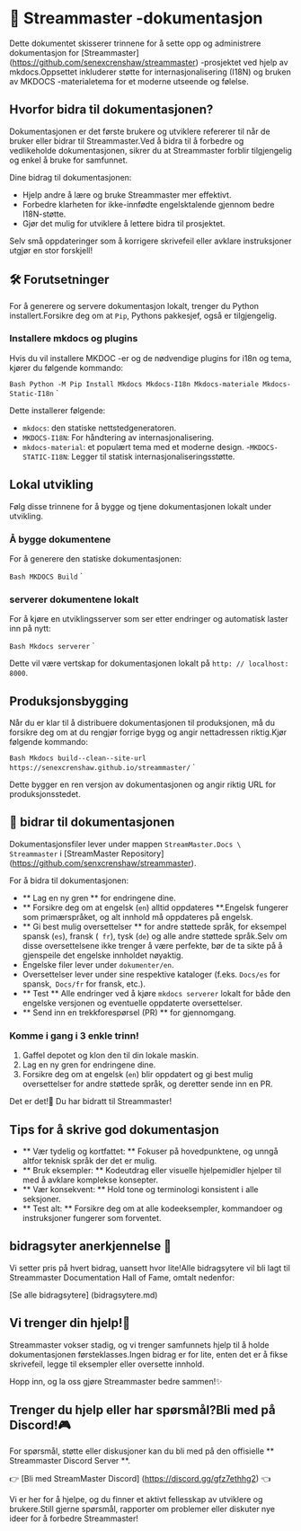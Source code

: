 # 📘 Streammaster -dokumentasjon

Dette dokumentet skisserer trinnene for å sette opp og administrere dokumentasjon for [Streammaster] (https://github.com/senexcrenshaw/streammaster) -prosjektet ved hjelp av mkdocs.Oppsettet inkluderer støtte for internasjonalisering (I18N) og bruken av MKDOCS -materialetema for et moderne utseende og følelse.

## Hvorfor bidra til dokumentasjonen?

Dokumentasjonen er det første brukere og utviklere refererer til når de bruker eller bidrar til Streammaster.Ved å bidra til å forbedre og vedlikeholde dokumentasjonen, sikrer du at Streammaster forblir tilgjengelig og enkel å bruke for samfunnet.

Dine bidrag til dokumentasjonen:
- Hjelp andre å lære og bruke Streammaster mer effektivt.
- Forbedre klarheten for ikke-innfødte engelsktalende gjennom bedre I18N-støtte.
- Gjør det mulig for utviklere å lettere bidra til prosjektet.

Selv små oppdateringer som å korrigere skrivefeil eller avklare instruksjoner utgjør en stor forskjell!

## 🛠 Forutsetninger

For å generere og servere dokumentasjon lokalt, trenger du Python installert.Forsikre deg om at `Pip`, Pythons pakkesjef, også er tilgjengelig.

### Installere mkdocs og plugins

Hvis du vil installere MKDOC -er og de nødvendige plugins for i18n og tema, kjører du følgende kommando:

`` Bash
Python -M Pip Install Mkdocs Mkdocs-I18n Mkdocs-materiale Mkdocs-Static-I18n
`` `

Dette installerer følgende:

- `mkdocs`: den statiske nettstedgeneratoren.
- `MKDOCS-I18N`: For håndtering av internasjonalisering.
- `mkdocs-material`: et populært tema med et moderne design.
-`MKDOCS-STATIC-I18N`: Legger til statisk internasjonaliseringsstøtte.

## Lokal utvikling

Følg disse trinnene for å bygge og tjene dokumentasjonen lokalt under utvikling.

### Å bygge dokumentene

For å generere den statiske dokumentasjonen:

`` Bash
MKDOCS Build
`` `

### serverer dokumentene lokalt

For å kjøre en utviklingsserver som ser etter endringer og automatisk laster inn på nytt:

`` Bash
Mkdocs serverer
`` `

Dette vil være vertskap for dokumentasjonen lokalt på `http: // localhost: 8000`.

## Produksjonsbygging

Når du er klar til å distribuere dokumentasjonen til produksjonen, må du forsikre deg om at du rengjør forrige bygg og angir nettadressen riktig.Kjør følgende kommando:

`` Bash
Mkdocs build--clean--site-url https://senexcrenshaw.github.io/streammaster/
`` `

Dette bygger en ren versjon av dokumentasjonen og angir riktig URL for produksjonsstedet.

## 📝 bidrar til dokumentasjonen

Dokumentasjonsfiler lever under mappen `StreamMaster.Docs \ Streammaster` i [StreamMaster Repository] (https://github.com/senxcrenshaw/streammaster).

For å bidra til dokumentasjonen:

- ** Lag en ny gren ** for endringene dine.
- ** Forsikre deg om at engelsk (`en`) alltid oppdateres **.Engelsk fungerer som primærspråket, og alt innhold må oppdateres på engelsk.
- ** Gi best mulig oversettelser ** for andre støttede språk, for eksempel spansk (`es`), fransk (` fr`), tysk (`de`) og alle andre støttede språk.Selv om disse oversettelsene ikke trenger å være perfekte, bør de ta sikte på å gjenspeile det engelske innholdet nøyaktig.
- Engelske filer lever under `dokumenter/en`.
- Oversettelser lever under sine respektive kataloger (f.eks. `Docs/es` for spansk,` Docs/fr` for fransk, etc.).
- ** Test ** Alle endringer ved å kjøre `mkdocs serverer` lokalt for både den engelske versjonen og eventuelle oppdaterte oversettelser.
- ** Send inn en trekkforespørsel (PR) ** for gjennomgang.

### Komme i gang i 3 enkle trinn!

1. Gaffel depotet og klon den til din lokale maskin.
2. Lag en ny gren for endringene dine.
3. Forsikre deg om at engelsk (`en`) blir oppdatert og gi best mulig oversettelser for andre støttede språk, og deretter sende inn en PR.

Det er det!🎉 Du har bidratt til Streammaster!

## Tips for å skrive god dokumentasjon

- ** Vær tydelig og kortfattet: ** Fokuser på hovedpunktene, og unngå altfor teknisk språk der det er mulig.
- ** Bruk eksempler: ** Kodeutdrag eller visuelle hjelpemidler hjelper til med å avklare komplekse konsepter.
- ** Vær konsekvent: ** Hold tone og terminologi konsistent i alle seksjoner.
- ** Test alt: ** Forsikre deg om at alle kodeeksempler, kommandoer og instruksjoner fungerer som forventet.

## bidragsyter anerkjennelse 🌟

Vi setter pris på hvert bidrag, uansett hvor lite!Alle bidragsytere vil bli lagt til Streammaster Documentation Hall of Fame, omtalt nedenfor:

[Se alle bidragsytere] (bidragsytere.md)

## Vi trenger din hjelp!🤝

Streammaster vokser stadig, og vi trenger samfunnets hjelp til å holde dokumentasjonen førsteklasses.Ingen bidrag er for lite, enten det er å fikse skrivefeil, legge til eksempler eller oversette innhold.

Hopp inn, og la oss gjøre Streammaster bedre sammen!✨

## Trenger du hjelp eller har spørsmål?Bli med på Discord!🎮

For spørsmål, støtte eller diskusjoner kan du bli med på den offisielle ** Streammaster Discord Server **.

👉 [Bli med StreamMaster Discord] (https://discord.gg/gfz7ethhg2) 👈

Vi er her for å hjelpe, og du finner et aktivt fellesskap av utviklere og brukere.Still gjerne spørsmål, rapporter om problemer eller diskuter nye ideer for å forbedre Streammaster!